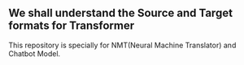 ## We shall understand the Source and Target formats for Transformer

This repository is specially for NMT(Neural Machine Translator) and Chatbot Model.

